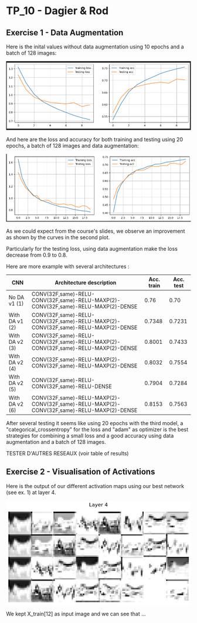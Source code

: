 # TP_10 - Dagier & Rod

## Exercise 1 - Data Augmentation

Here is the inital values without data augmentation using 10 epochs and a batch of 128 images:

![1](figs/1.png)


And here are the loss and accuracy for both training and testing using 20 epochs, a batch of 128 images and data augmentation:

![2](figs/2.png)

As we could expect from the course's slides, we observe an improvement as shown by the curves in the second plot. 

Particularly for the testing loss, using data augmentation make the loss decrease from 0.9 to 0.8.

Here are  more example with several architectures :

| CNN | Architecture description | Acc. train | Acc. test |
|-----|--------------------------|------------|-----------|
|  No DA v1 (1)| CONV(32F,same)-RELU-CONV(32F,same)-RELU-MAXP(2)-CONV(32F,same)-RELU-MAXP(2)-DENSE | 0.76  | 0.70 |
|  With DA v1 (2) | CONV(32F,same)-RELU-CONV(32F,same)-RELU-MAXP(2)-CONV(32F,same)-RELU-MAXP(2)-DENSE | 0.7348  | 0.7231 |
|  With DA v2 (3) | CONV(32F,same)-RELU-CONV(32F,same)-RELU-MAXP(2)-CONV(32F,same)-RELU-MAXP(2)-DENSE | 0.8001  | 0.7433 |
| With DA v2 (4) | CONV(32F,same)-RELU-MAXP(2)-CONV(32F,same)-RELU-MAXP(2)-DENSE | 0.8032  | 0.7554 |
| With DA v2 (5) | CONV(32F,same)-RELU-CONV(32F,same)-RELU-DENSE | 0.7904  | 0.7284 |
| With DA v2 (6) | CONV(32F,same)-RELU-MAXP(2)-CONV(32F,same)-RELU-MAXP(2)-CONV(32F,same)-RELU-MAXP(2)-DENSE | 0.8153  | 0.7563 |


After several testing it seems like using 20 epochs with the third model, a "categorical_crossentropy" for the loss and "adam" as optimizer is the best strategies for combining a small loss and a good accuracy using data augmentation and a batch of 128 images.

TESTER D'AUTRES RESEAUX (voir table of results)

## Exercise 2 - Visualisation of Activations

Here is the output of our different activation maps using our best network (see ex. 1) at layer 4.

![visu](figs/visu.png)

We kept X_train[12] as input image and we can see that ...